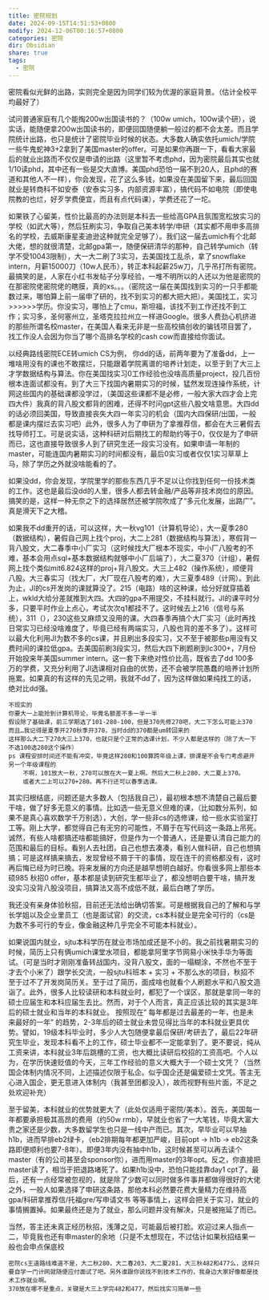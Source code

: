 ```yaml
---
title: 密院规划
date: 2024-09-15T14:51:53+0800
modify: 2024-12-06T00:16:57+0800
categories: 密院
dir: Obsidian
share: true
tags:
  - 密院
---
```


密院看似光鲜的出路，实则完全是因为同学们较为优渥的家庭背景。（估计全校平均最好了）

试问普通家庭有几个能掏200w出国读书的？（100w umich，100w读个研），说实话，能随便拿200w出国读书的，即便回国随便躺一般过的都不会太差。而且学院统计出路，也只是统计了密院毕业时候的状态。大多数人确实依托umich/学院一些牛鬼蛇神3+2拿到了美国master的offer。可是如果你再跟一下，看看大家最后的就业出路而不仅仅是申请的出路（这里暂不考虑phd，因为密院最后其实也就1/10读phd，其中还有一些是交大直博。美国phd恐怕一届不到20人，且phd的赛道和其他人不一样），你会发现，花了这么多钱，如果没在美国留下来，最后回国就业是转商科不如安泰（安泰实习多，内部资源丰富），搞代码不如电院（即使电院教的也烂，好歹学费便宜，而且有点代码课），学费还花了一坨。

如果铁了心留美，性价比最高的办法则是本科去一些给高GPA且氛围宽松放实习的学校（如武大等），然后狂刷实习，争取自己美本转学/申研（其实都不用申多高排名的学校，去威斯康星麦迪逊这种就完全足够了）。我们这一届去umich有个北邮大佬，想的就很清楚，北邮gpa第一，随便保研清华的那种，自己转学umich（转学不受10043限制），大一大二刷了3实习，去美国找工乱杀，拿了snowflake intern，月薪15000刀（10w人民币），转正本科起薪25w刀，几乎吊打所有密院。最搞笑的是，人家在小红书发帖子分享经验，一堆不明所以的人还以为他是密院的在那密院佬密院佬的瞎膜，真的xs。。。（密院这一届在美国找到实习的一只手都能数过来，哪怕算上前一届申了研的，找不到实习的都大把大把）。美国找工，实习 >>>>>>学历。你没实习，哪怕上了cmu，斯坦福，该找不到工作还找不到工作；实习多，圣何塞州立，圣塔克拉拉州立一样进Google。很多人费劲心机挤进的那些所谓名校master，在美国人看来无非是一些高校搞创收的骗钱项目罢了，找工作没人会因为你当了哪个高排名学校的cash cow而直接给你面试。

以经典路线密院ECE转umich CS为例， 你dd的话，前两年要为了准备dd，上一堆啥用没有的课也不敢摆烂，只能跟着学院离谱的培养计划走，以至于到了大三上才学数据结构与算法。你在美国找实习0工作经验也没啥高质量project，投几百份根本连面试都没有。到了大三下找国内暑期实习的时候，猛然发现连操作系统，计网这些国内的基础课都没学过，（美国这些课都不是必修，一般大家大四才会上完四大件）我真的背八股文都背的困难，还得不时问gpt这些八股文啥意思。大四dd的话必须回美国，导致直接丧失大四一年实习的机会（国内大四保研/出国，一般都是课内摆烂去实习吧）此外，很多人为了申研为了拿推荐信，都会在大三暑假去找导师打工。可是说实话，这种科研对后期找工的帮助约等于0，仅仅是为了申研而已，这也直接导致很多人到了研究生还一段实习没有。如果申请一年制的master，可能连国内暑期实习的时间都没有，最后0实习或者仅仅1实习草草上马，除了学历之外就没啥能看的了。

如果没dd，你会发现，学院里学的那些东西几乎不足以让你找到任何一份技术类的工作。这也是最后没dd的人里，很多人都去转金融/产品等非技术岗位的原因。搞笑的是，这样一种无奈之下的选择居然还被学院吹成了“多元化发展，出路广”。真是滑天下之大稽。

如果我不dd重开的话，可以这样，大一秋vg101（计算机导论），大一夏季280（数据结构），暑假自己网上找个proj，大二上281（数据结构与算法），寒假背一背八股文，大二春季中小厂实习（这时候找大厂根本不现实，中小厂八股考的不难，基本会用点sql+基本数据结构就够中小厂后端了），大二夏370（计组），暑假网上找个类似mit6.824这样的proj+背八股文。大三上482（操作系统），顺便背八股。大三春实习（找大厂，大厂现在八股考的难），大三夏季489（计网）。到此为止，JI的cs开发岗的课就算没了。215（电路）啥的这种课，给分好就穿插着上，wkld大给分差就推到大四。大四的gpa不用提交，不挂科就行。JI的课平时分多，只要平时作业上点心，考试次次q1都挂不了。这时候去上216（信号与系统），311（），230这些又麻烦又没用的课。大四春季再搞个大厂实习（此时再找日常实习已经没啥难度了，毕竟已经有两端实习，八股也背的差不多了）。这样可以最大化利用JI为数不多的cs课，并且刷出多段实习，又不至于被那些p用没有又费时间的课拉低gpa。去美国前刷3段实习，然后大四下刷题刷到lc300+，7月份开始投来年美国summer intern。这一套下来绝对性价比高，既省去了dd 100多万的学费，又充分利用了JI选课相对自由的优势，还不会被学院愚蠢的培养计划所拖累。如果真的有这样的先见之明，我就不dd了，因为这样做如果纯找工的话，绝对比dd强。

	不现实的
	你要大一上能抢到计算机导论，毕竟名额差不多一半一半
	假设除了基础课，前三学期选了101-280-100，但是370先修270吧，大二下怎么可能上370
	而且…我记得是夏季开270秋季开370，当时dd的370都是um转回来的
	这样那么大二下270大三上370，也就只是个正常的选课计划，不少人都是这样的（除了大一下不选100选280这个操作）
	ps 课程安排时间还不能有冲突，毕竟这样280和100算跨年级上课，排课是不会专门考虑避开另一个年级课程的
		不啊，101放大一秋，270可以放在大一夏上啊。然后大二秋上280，大二夏上370。  
		或者大二上可以270+280。再不行还可以春季选课。

其实归根结底，问题还是大多数人（包括我自己），最初根本想不清楚自己最后要干啥，做了好多无意义的事情。比如选一些无意义但难的课，（比如数分系列，如果不是真心喜欢数学千万别选），大创，学一些非cs的选修课，给一些水实验室打工等。刚上大学，都觉得自己有无穷的可能性，不屑于在写代码这一条路上吊死。诚然，有些人啥都搞还啥都能搞好，但是作为一个普通人，还是要认清自己能力的范围和最后的目标。看别人去社团，自己也想去凑凑，看别人做科研，自己也想搞搞；可是这样搞来搞去，发现曾经不屑于干的事情，现在连干的资格都没有，这时再后悔已经为时已晚。将来发展的方向还是越早想明白越好。你看很多网上那些本硕985 秋招0 offer，基本都是读到研究生都毕业了，都没想明白要干啥，搞开发没实习没背八股没项目，搞算法又高不成低不就，最后白瞎了学历。

我还没有亲身体验秋招，目前还无法给出确切答案。可是根据我自己的了解和与学长学姐以及企业里员工（也是面试官）的交流，cs本科就业是完全可行的（cs是为数不多可行的专业，像金融这种几乎完全不可能本科就业）。

如果说国内就业，sjtu本科学历在就业市场加成还是不小的。我之前找暑期实习的时候，简历上只有俩umich课堂水项目，都能拿阿里字节网易小米快手华为等面试。（可是当时才刚刚准备转战国内，没背八股文，面的一塌糊涂，不然也不至于才去个小米了）跟学长交流，一般sjtu科班本 + 实习 + 不那么水的项目，秋招不至于过不了开发岗简历关。至于过了简历，面成啥也就看个人刷题水平和八股文造诣了。此外，很多人比较读研和本科就业时，都犯了一个误区，那就是拿同一年的硕士应届生和本科应届生去比。然而，对于个人而言，真正应该比较的其实是3年后的硕士就业和当年的本科就业。 按照现在“ 每年都是过去最差的一年，也是未来最好的一年” 的趋势，2-3年后的硕士就业未尝见得比当年的本科就业更具优势。譬如，19级本科毕业时，多少人大包随便拿最后保研/考研去了，最后22年研究生毕业，发现本科看不上的工作，硕士毕业都不一定能拿到了。更不要说，纯从工资来讲，本科就业3年后跳槽的工资，也大概比读研后校招的工资高吧。个人以为，在学历快速贬值的今天，三年工作经验的意义大概大于一个硕士文凭？（当然国企体制内情况不同，上述描述仅限于私企。似乎国企还是偏爱硕士文凭。答主无心进入国企，更无意进入体制内（我甚至团都没入），故而视野有些片面，不足之处欢迎补充）

至于留美，本科就业的优势就更大了（此处仅适用于密院/美本）。首先，美国每一年都要承担极其高昂的费用（约50w rmb），早就业也省了一大笔钱，毕竟大富大贵之家还是少数，大多数留学生也只是一线中产而已。其次，早毕业可以早抽h1b，进而早排eb2绿卡，（eb2排期每年都更加严峻，目前opt -> h1b -> eb2这条路即便顺利也要7-8年）。即便3年内没有抽中h1b，这时候甚至可以再去读个master（有的公司甚至会sponsor你），进而用master的3年opt。反之，你直接把master读了，相当于把退路堵死了。如果h1b没中，恐怕只能挂靠day1 cpt了。最后，还有一点经常被忽视的，就是除了少数可以同时做多件事并都做得很好的大佬之外，一般人如果选择了申研这条路，那他本科必然要花费大量精力在维持高gpa/科研拿推荐信/托福gre/写申请文书 等等事情上，这样会把关于实习，就业的事情搁置掉。如果最终还是为了就业，那么问题并没有解决，只是被拖延了而已。

当然，答主还未真正经历秋招，浅薄之见，可能最后被打脸。欢迎过来人指点一二，毕竟我也还有申master的余地（只是不太想现在，不过估计如果秋招结果一般也会申点保底校

	密院cs王道路线难道不是，大二秋280，大二春203，大二夏281，大三秋482和477么，这样只要自学一门计网就随便应付面试了吧。另外谁跟你说找不到技术工作的，我身边大家好像都是技术工作就业啊。
	370放在哪不是重点，关键是大三上学完482和477，然后找实习简单一些
